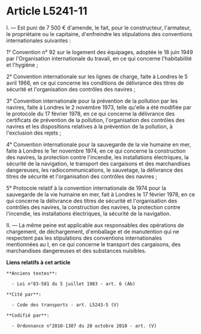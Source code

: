 # Article L5241-11

I. ― Est puni de 7 500 € d'amende, le fait, pour le constructeur, l'armateur, le propriétaire ou le capitaine, d'enfreindre
les stipulations des conventions internationales suivantes :

1° Convention n° 92 sur le logement des équipages, adoptée le 18 juin 1949 par l'Organisation internationale du travail, en
ce qui concerne l'habitabilité et l'hygiène ;

2° Convention internationale sur les lignes de charge, faite à Londres le 5 avril 1966, en ce qui concerne les conditions de
délivrance des titres de sécurité et l'organisation des contrôles des navires ;

3° Convention internationale pour la prévention de la pollution par les navires, faite à Londres le 2 novembre 1973, telle
qu'elle a été modifiée par le protocole du 17 février 1978, en ce qui concerne la délivrance des certificats de prévention de
la pollution, l'organisation des contrôles des navires et les dispositions relatives à la prévention de la pollution, à
l'exclusion des rejets ;

4° Convention internationale pour la sauvegarde de la vie humaine en mer, faite à Londres le 1er novembre 1974, en ce qui
concerne la construction des navires, la protection contre l'incendie, les installations électriques, la sécurité de la
navigation, le transport des cargaisons et des marchandises dangereuses, les radiocommunications, le sauvetage, la délivrance
des titres de sécurité et l'organisation des contrôles des navires ;

5° Protocole relatif à la convention internationale de 1974 pour la sauvegarde de la vie humaine en mer, fait à Londres le 17
février 1978, en ce qui concerne la délivrance des titres de sécurité et l'organisation des contrôles des navires, la
construction des navires, la protection contre l'incendie, les installations électriques, la sécurité de la navigation.

II. ― La même peine est applicable aux responsables des opérations de chargement, de déchargement, d'emballage et de
manutention qui ne respectent pas les stipulations des conventions internationales mentionnées au I, en ce qui concerne le
transport des cargaisons, des marchandises dangereuses et des substances nuisibles.

**Liens relatifs à cet article**

	**Anciens textes**:

	  - Loi n°83-581 du 5 juillet 1983 - art. 6 (Ab)

	**Cité par**:

	  - Code des transports - art. L5243-5 (V)

	**Codifié par**:

	  - Ordonnance n°2010-1307 du 28 octobre 2010 - art. (V)
